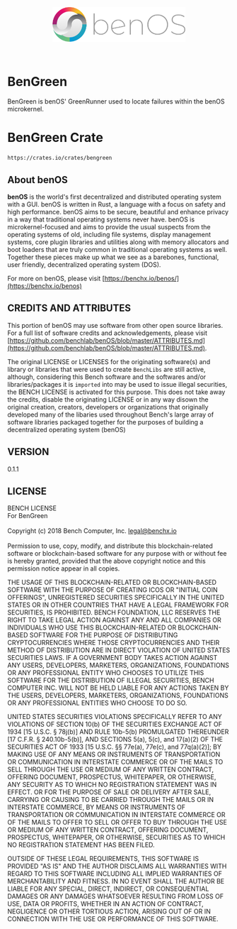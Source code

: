 <p align="center">
  <img src="https://github.com/benchlab/benchx-media/raw/master/benos-logo.png" width="300px" alt="benOS Logo"/>
</p> <br>

# BenGreen

BenGreen is benOS' GreenRunner used to locate failures within the benOS microkernel.

# BenGreen Crate
`https://crates.io/crates/bengreen`

About benOS
-------------
**benOS** is the world's first decentralized and distributed operating system with a GUI. benOS is written in Rust, a language with a focus on safety and high performance. benOS aims to be secure, beautiful and enhance privacy in a way that traditional operating systems never have. benOS is microkernel-focused and aims to provide the usual suspects from the operating systems of old, including file systems, display management systems, core plugin libraries and utilities along with memory allocators and boot loaders that are truly common in traditional operating systems as well. Together these pieces make up what we see as a barebones, functional, user friendly, decentralized operating system (DOS).

For more on benOS, please visit [https://benchx.io/benos/](https://benchx.io/benos)


## CREDITS AND ATTRIBUTES
This portion of benOS may use software from other open source libraries. For a full list of software credits and acknowledgements,
please visit [https://github.com/benchlab/benOS/blob/master/ATTRIBUTES.md](https://github.com/benchlab/benOS/blob/master/ATTRIBUTES.md).

The original LICENSE or LICENSES for the originating software(s) and library or libraries that were used to create `BenchLibs` are still active, although, considering this Bench software and the softwares and/or libraries/packages it is `imported` into may be used to issue illegal securities, the BENCH LICENSE is activated for this purpose. This does not take away the credits, disable the originating LICENSE or in any way disown the original creation, creators, developers or organizations that originally developed many of the libaries used throughout Bench's large array of software libraries packaged together for the purposes of building a decentralized operating system (benOS)

## VERSION
0.1.1

## LICENSE
BENCH LICENSE<br>
For BenGreen
<br><br>
Copyright (c) 2018 Bench Computer, Inc. <legal@benchx.io>
<br><br>
Permission to use, copy, modify, and distribute this blockchain-related
software or blockchain-based software for any purpose with or without 
fee is hereby granted, provided that the above copyright notice and this 
permission notice appear in all copies.

THE USAGE OF THIS BLOCKCHAIN-RELATED OR BLOCKCHAIN-BASED SOFTWARE WITH THE
PURPOSE OF CREATING ICOS OR "INITIAL COIN OFFERINGS", UNREGISTERED SECURITIES 
SPECIFICALLY IN THE UNITED STATES OR IN OTHER COUNTRIES THAT HAVE A LEGAL 
FRAMEWORK FOR SECURITIES, IS PROHIBITED. BENCH FOUNDATION, LLC RESERVES THE 
RIGHT TO TAKE LEGAL ACTION AGAINST ANY AND ALL COMPANIES OR INDIVIDUALS WHO
USE THIS BLOCKCHAIN-RELATED OR BLOCKCHAIN-BASED SOFTWARE FOR THE PURPOSE OF 
DISTRIBUTING CRYPTOCURRENCIES WHERE THOSE CRYPTOCURRENCIES AND THEIR METHOD
OF DISTRIBUTION ARE IN DIRECT VIOLATION OF UNITED STATES SECURITIES LAWS. 
IF A GOVERNMENT BODY TAKES ACTION AGAINST ANY USERS, DEVELOPERS, MARKETERS,
ORGANIZATIONS, FOUNDATIONS OR ANY PROFESSIONAL ENTITY WHO CHOOSES TO UTILIZE
THIS SOFTWARE FOR THE DISTRIBUTION OF ILLEGAL SECURITIES, BENCH COMPUTER INC.
WILL NOT BE HELD LIABLE FOR ANY ACTIONS TAKEN BY THE USERS, DEVELOPERS, MARKETERS,
ORGANIZATIONS, FOUNDATIONS OR ANY PROFESSIONAL ENTITIES WHO CHOOSE TO DO SO.

UNITED STATES SECURITIES VIOLATIONS SPECIFICALLY REFER TO ANY VIOLATIONS OF
SECTION 10(b) OF THE SECURITIES EXCHANGE ACT OF 1934 [15 U.S.C. § 78j(b)] AND
RULE 10b-5(b) PROMULGATED THEREUNDER [17 C.F.R. § 240.10b-5(b)], AND
SECTIONS 5(a), 5(c), and 17(a)(2) OF THE SECURITIES ACT OF 1933 [15 U.S.C.
§§ 77e(a), 77e(c), and 77q(a)(2)]; BY MAKING USE OF ANY MEANS OR INSTRUMENTS
OF TRANSPORTATION OR COMMUNICATION IN INTERSTATE COMMERCE OR OF THE MAILS TO
SELL THROUGH THE USE OR MEDIUM OF ANY WRITTEN CONTRACT, OFFERING DOCUMENT,
PROSPECTUS, WHITEPAPER, OR OTHERWISE, ANY SECURITY AS TO WHICH NO REGISTRATION
STATEMENT WAS IN EFFECT. OR FOR THE PURPOSE OF SALE OR DELIVERY AFTER SALE,
CARRYING OR CAUSING TO BE CARRIED THROUGH THE MAILS OR IN INTERSTATE COMMERCE,
BY MEANS OR INSTRUMENTS OF TRANSPORTATION OR COMMUNICATION IN INTERSTATE
COMMERCE OR OF THE MAILS TO OFFER TO SELL OR OFFER TO BUY THROUGH THE USE OR 
MEDIUM OF ANY WRITTEN CONTRACT, OFFERING DOCUMENT, PROSPECTUS, WHITEPAPER,
OR OTHERWISE, SECURITIES AS TO WHICH NO REGISTRATION STATEMENT HAS BEEN FILED.

OUTSIDE OF THESE LEGAL REQUIREMENTS, THIS SOFTWARE IS PROVIDED "AS IS" AND 
THE AUTHOR DISCLAIMS ALL WARRANTIES WITH REGARD TO THIS SOFTWARE INCLUDING 
ALL IMPLIED WARRANTIES OF MERCHANTABILITY AND FITNESS. IN NO EVENT SHALL 
THE AUTHOR BE LIABLE FOR ANY SPECIAL, DIRECT, INDIRECT, OR CONSEQUENTIAL 
DAMAGES OR ANY DAMAGES WHATSOEVER RESULTING FROM LOSS OF USE, DATA OR PROFITS, 
WHETHER IN AN ACTION OF CONTRACT, NEGLIGENCE OR OTHER TORTIOUS ACTION, 
ARISING OUT OF OR IN CONNECTION WITH THE USE OR PERFORMANCE OF THIS SOFTWARE.


